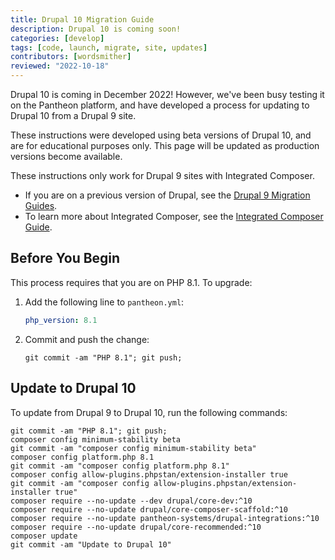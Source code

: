 ```yaml
---
title: Drupal 10 Migration Guide
description: Drupal 10 is coming soon!
categories: [develop]
tags: [code, launch, migrate, site, updates]
contributors: [wordsmither]
reviewed: "2022-10-18"
---
```


Drupal 10 is coming in December 2022!  However, we've been busy testing it on the Pantheon platform, and have developed a process for updating to Drupal 10 from a Drupal 9 site.

<Alert title="Warning" type="danger" >

These instructions were developed using beta versions of Drupal 10, and are for educational purposes only.  This page will be updated as production versions become available.

</Alert>

These instructions only work for Drupal 9 sites with Integrated Composer.

* If you are on a previous version of Drupal, see the [Drupal 9 Migration Guides](/drupal-9-migration).
* To learn more about Integrated Composer, see the [Integrated Composer Guide](/guides/integrated-composer).
  
## Before You Begin

This process requires that you are on PHP 8.1.  To upgrade:

1. Add the following line to `pantheon.yml`:

   ```yaml:title=pantheon.yml
   php_version: 8.1
   ```

1. Commit and push the change:

   ```bash{promptUser: user}
   git commit -am "PHP 8.1"; git push;
   ```

## Update to Drupal 10

To update from Drupal 9 to Drupal 10, run the following commands:

```bash{promptUser: user}
git commit -am "PHP 8.1"; git push;
composer config minimum-stability beta
git commit -am "composer config minimum-stability beta"
composer config platform.php 8.1
git commit -am "composer config platform.php 8.1"
composer config allow-plugins.phpstan/extension-installer true
git commit -am "composer config allow-plugins.phpstan/extension-installer true"
composer require --no-update --dev drupal/core-dev:^10
composer require --no-update drupal/core-composer-scaffold:^10
composer require --no-update pantheon-systems/drupal-integrations:^10
composer require --no-update drupal/core-recommended:^10
composer update
git commit -am "Update to Drupal 10"
```

